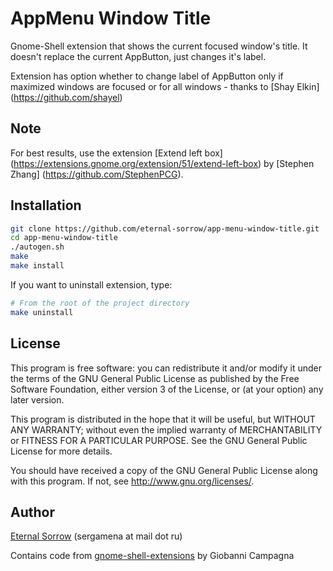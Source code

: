 # AppMenu Window Title

Gnome-Shell extension that shows the current focused window's title. It doesn't
replace the current AppButton, just changes it's label.

Extension has option whether to change label of AppButton only if maximized
windows are focused or for all windows - thanks to [Shay Elkin] (https://github.com/shayel)

## Note

For best results, use the extension
[Extend left box] (https://extensions.gnome.org/extension/51/extend-left-box)
by [Stephen Zhang] (https://github.com/StephenPCG).

## Installation

```sh
git clone https://github.com/eternal-sorrow/app-menu-window-title.git
cd app-menu-window-title
./autogen.sh
make
make install
```

If you want to uninstall extension, type:
```sh
# From the root of the project directory
make uninstall
```

## License

This program is free software: you can redistribute it and/or modify
it under the terms of the GNU General Public License as published by
the Free Software Foundation, either version 3 of the License, or
(at your option) any later version.

This program is distributed in the hope that it will be useful,
but WITHOUT ANY WARRANTY; without even the implied warranty of
MERCHANTABILITY or FITNESS FOR A PARTICULAR PURPOSE.  See the
GNU General Public License for more details.

You should have received a copy of the GNU General Public License
along with this program.  If not, see http://www.gnu.org/licenses/.

## Author

[Eternal Sorrow](https://github.com/eternal-sorrow) (sergamena at mail dot ru)

Contains code from
[gnome-shell-extensions](https://git.gnome.org/browse/gnome-shell-extensions/)
by Giobanni Campagna
